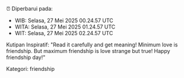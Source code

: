 ⏰ Diperbarui pada:
- WIB: Selasa, 27 Mei 2025 00.24.57 UTC
- WITA: Selasa, 27 Mei 2025 01.24.57 UTC
- WIT: Selasa, 27 Mei 2025 02.24.57 UTC

Kutipan Inspiratif:
"Read it carefully and get meaning! Minimum love is friendship. But maximum friendship is love strange but true! Happy friendship day!"


Kategori: friendship

